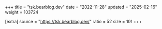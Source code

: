 +++
title = "tsk.bearblog.dev"
date = "2022-11-28"
updated = "2025-02-16"
weight = 103724

[extra]
source = "https://tsk.bearblog.dev/"
ratio = 52
size = 101
+++
